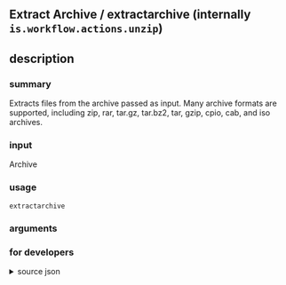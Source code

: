 
## Extract Archive / extractarchive (internally `is.workflow.actions.unzip`)



## description
### summary
Extracts files from the archive passed as input. Many archive formats are supported, including zip, rar, tar.gz, tar.bz2, tar, gzip, cpio, cab, and iso archives.

### input
Archive


### usage
`extractarchive `

### arguments


### for developers

<details><summary>source json</summary>
<p>
```json
{
	"ActionClass": "WFExtractArchiveAction",
	"ActionKeywords": [
		"extract",
		"unarchive",
		"unzip",
		"contents",
		"gzip"
	],
	"Category": "Documents",
	"CreationDate": "2016-09-23T05:00:00.000Z",
	"Description": {
		"DescriptionInput": "Archive",
		"DescriptionSummary": "Extracts files from the archive passed as input. Many archive formats are supported, including zip, rar, tar.gz, tar.bz2, tar, gzip, cpio, cab, and iso archives."
	},
	"IconName": "Documents.png",
	"Input": {
		"Multiple": false,
		"Required": true,
		"Types": [
			"public.data"
		]
	},
	"Name": "Extract Archive",
	"Output": {
		"Multiple": true,
		"OutputName": "Files",
		"Types": [
			"WFGenericFileContentItem"
		]
	},
	"Parameters": [],
	"Subcategory": "Archives"
}
```
</p></details>
